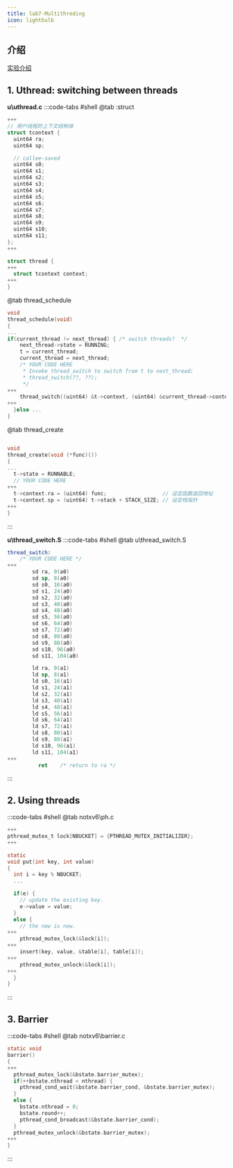```yaml
---
title: lab7-Multithreding
icon: lightbulb
---
```


## 介绍
[实验介绍](https://pdos.csail.mit.edu/6.828/2020/labs/thread.html)

## 1. Uthread: switching between threads
**u\uthread.c** 
:::code-tabs #shell 
@tab :struct 
```c
+++
// 用户线程的上下文结构体
struct tcontext {
  uint64 ra;
  uint64 sp;

  // callee-saved
  uint64 s0;
  uint64 s1;
  uint64 s2;
  uint64 s3;
  uint64 s4;
  uint64 s5;
  uint64 s6;
  uint64 s7;
  uint64 s8;
  uint64 s9;
  uint64 s10;
  uint64 s11;
};
+++

struct thread {
+++
  struct tcontext context;
+++
}
```
@tab thread_schedule
```c
void
thread_schedule(void)
{
...
if(current_thread != next_thread) { /* switch threads?  */
    next_thread->state = RUNNING;
    t = current_thread;
    current_thread = next_thread;
    /* YOUR CODE HERE
     * Invoke thread_switch to switch from t to next_thread:
     * thread_switch(??, ??);
     */
+++
    thread_switch((uint64) &t->context, (uint64) &current_thread->context);
+++
  }else ...
}
```
@tab thread_create 
```c

void
thread_create(void (*func)())
{
...
  t->state = RUNNABLE;
  // YOUR CODE HERE
+++
  t->context.ra = (uint64) func;                  // 设定函数返回地址
  t->context.sp = (uint64) t->stack + STACK_SIZE; // 设定栈指针
+++
}
```
:::

**u\thread_switch.S**
:::code-tabs #shell
@tab u\thread_switch.S 
```S
thread_switch:
	/* YOUR CODE HERE */
+++
        sd ra, 0(a0)
        sd sp, 8(a0)
        sd s0, 16(a0)
        sd s1, 24(a0)
        sd s2, 32(a0)
        sd s3, 40(a0)
        sd s4, 48(a0)
        sd s5, 56(a0)
        sd s6, 64(a0)
        sd s7, 72(a0)
        sd s8, 80(a0)
        sd s9, 88(a0)
        sd s10, 96(a0)
        sd s11, 104(a0)

        ld ra, 0(a1)
        ld sp, 8(a1)
        ld s0, 16(a1)
        ld s1, 24(a1)
        ld s2, 32(a1)
        ld s3, 40(a1)
        ld s4, 48(a1)
        ld s5, 56(a1)
        ld s6, 64(a1)
        ld s7, 72(a1)
        ld s8, 80(a1)
        ld s9, 88(a1)
        ld s10, 96(a1)
        ld s11, 104(a1)
+++
	      ret    /* return to ra */
```
:::

## 2. Using threads 
:::code-tabs #shell 
@tab notxv6\ph.c 
```c
+++
pthread_mutex_t lock[NBUCKET] = {PTHREAD_MUTEX_INITIALIZER};
+++

static 
void put(int key, int value)
{
  int i = key % NBUCKET;
  ...

  if(e) {
    // update the existing key.
    e->value = value;
  }
  else {
    // the new is new.
+++
    pthread_mutex_lock(&lock[i]);
+++
    insert(key, value, &table[i], table[i]);
+++
    pthread_mutex_unlock(&lock[i]);
+++
  }
}
```
:::
## 3. Barrier
:::code-tabs #shell 
@tab notxv6\barrier.c  
```c
static void
barrier()
{
+++
  pthread_mutex_lock(&bstate.barrier_mutex);
  if(++bstate.nthread < nthread) {
    pthread_cond_wait(&bstate.barrier_cond, &bstate.barrier_mutex);
  }
  else {
    bstate.nthread = 0;
    bstate.round++;
    pthread_cond_broadcast(&bstate.barrier_cond);
  }
  pthread_mutex_unlock(&bstate.barrier_mutex);
+++
}
```
:::



